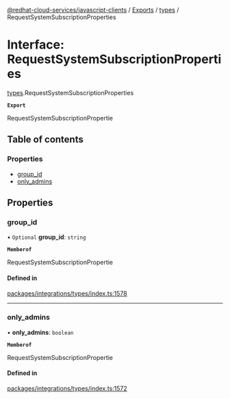 [@redhat-cloud-services/javascript-clients](../README.md) / [Exports](../modules.md) / [types](../modules/types.md) / RequestSystemSubscriptionProperties

# Interface: RequestSystemSubscriptionProperties

[types](../modules/types.md).RequestSystemSubscriptionProperties

**`Export`**

RequestSystemSubscriptionPropertie

## Table of contents

### Properties

- [group\_id](types.RequestSystemSubscriptionProperties.md#group_id)
- [only\_admins](types.RequestSystemSubscriptionProperties.md#only_admins)

## Properties

### group\_id

• `Optional` **group\_id**: `string`

**`Memberof`**

RequestSystemSubscriptionPropertie

#### Defined in

[packages/integrations/types/index.ts:1578](https://github.com/RedHatInsights/javascript-clients/blob/main/packages/integrations/types/index.ts#L1578)

___

### only\_admins

• **only\_admins**: `boolean`

**`Memberof`**

RequestSystemSubscriptionPropertie

#### Defined in

[packages/integrations/types/index.ts:1572](https://github.com/RedHatInsights/javascript-clients/blob/main/packages/integrations/types/index.ts#L1572)
